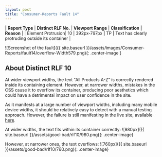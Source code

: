 ```yaml
---
layout: post
title: "Consumer-Reports Fault 14"
---
```

| **Report Type** | **Distinct RLF No.** | **Viewport Range** | **Classification** | **Reason** |
| Element Protrusion| 10 | 392px-767px | TP | Text has clearly protruding outside its container | 

![Screenshot of the fault]({{ site.baseurl }}/assets/images/Consumer-Reports/fault14/overflow-Width579.png){: .center-image }

## About Distinct RLF 10

At wider viewport widths, the text "All Products A-Z" is correctly rendered inside its containing element. However, at narrower widths, mistakes in the CSS cause it to overflow its container, producing poor aesthetics which could have a detrimental impact on user confidence in the site.

As it manifests at a large number of viewport widths, including many mobile device widths, it should be relatively easy to detect with a manual testing approach. However, the failure is still manifesting in the live site, available [here](http://www.consumerreports.org/cro/index.htm).

At wider widths, the text fits within its container correctly:
![980px]({{ site.baseurl }}/assets/good-bad/rlf10/980.png){: .center-image}

However, at narrower ones, the text overflows:
![760px]({{ site.baseurl }}/assets/good-bad/rlf10/760.png){: .center-image}
